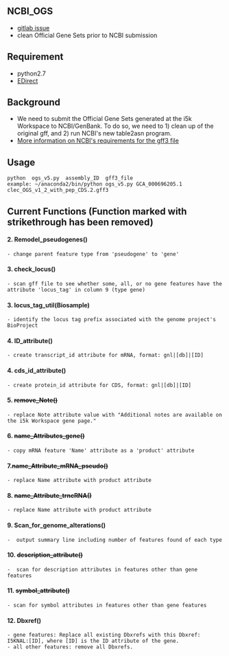 ## NCBI_OGS
* [gitlab issue](https://gitlab.com/i5k_Workspace/workspace_roadmap/issues/406)
* clean Official Gene Sets prior to NCBI submission  
## Requirement
* python2.7
* [EDirect](https://www.ncbi.nlm.nih.gov/books/NBK179288/#chapter6.Getting_Started)
## Background
* We need to submit the Official Gene Sets generated at the i5k Workspace to NCBI/GenBank. To do so, we need to 1) clean up of the original gff, and 2) run NCBI's new table2asn program. 
* [More information on NCBI's requirements for the gff3 file](https://www.ncbi.nlm.nih.gov/sites/genbank/genomes_gff/)
## Usage
    python  ogs_v5.py  assembly_ID  gff3_file
    example: ~/anaconda2/bin/python ogs_v5.py GCA_000696205.1 clec_OGS_v1_2_with_pep_CDS.2.gff3


## Current Functions (Function marked with strikethrough has been removed)
#### 2. Remodel_pseudogenes()
    - change parent feature type from 'pseudogene' to 'gene'     
#### 3. check_locus()
    - scan gff file to see whether some, all, or no gene features have the attribute 'locus_tag' in column 9 (type gene)   
#### 3. locus_tag_util(Biosample) 
    - identify the locus tag prefix associated with the genome project's BioProject   
#### 4. ID_attribute()  
    - create transcript_id attribute for mRNA, format: gnl|[db]|[ID]      
#### 4. cds_id_attribute()   
    - create protein_id attribute for CDS, format: gnl|[db]|[ID] 
#### 5. ~~remove_Note()~~
    - replace Note attribute value with "Additional notes are available on the i5k Workspace gene page."
#### 6. ~~name_Attributes_gene()~~ 
    - copy mRNA feature 'Name' attribute as a 'product' attribute
#### 7.~~name_Attribute_mRNA_pseudo()~~ 
    - replace Name attribute with product attribute
#### 8. ~~name_Attribute_trncRNA()~~  
    - replace Name attribute with product attribute
#### 9. Scan_for_genome_alterations() 
    -  output summary line including number of features found of each type
#### 10. ~~description_attribute()~~  
    -  scan for description attributes in features other than gene features
#### 11. ~~symbol_attribute()~~ 
    - scan for symbol attributes in features other than gene features
#### 12. Dbxref()  
    - gene features: Replace all existing Dbxrefs with this Dbxref: I5KNAL:[ID], where [ID] is the ID attribute of the gene. 
    - all other features: remove all Dbxrefs.
